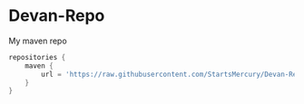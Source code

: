 # Devan-Repo
My maven repo
```groovy
repositories {
	maven {
		url = 'https://raw.githubusercontent.com/StartsMercury/Devan-Repo/master/'
	}
}

```
